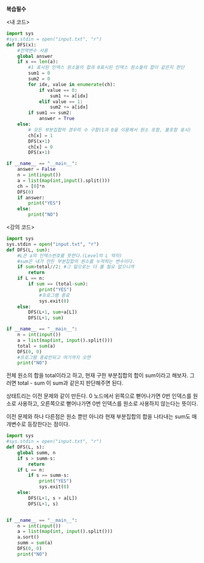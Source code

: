 **복습필수**

<내 코드>

```python
import sys
#sys.stdin = open("input.txt", "r")
def DFS(x):
    #전역변수 사용
    global answer
    if x == len(a):
        #1 표시된 인덱스 원소들의 합과 0표시된 인덱스 원소들의 합이 같은지 판단
        sum1 = 0
        sum2 = 0
        for idx, value in enumerate(ch):
            if value == 0:
                sum1 += a[idx]
            elif value == 1:
                sum2 += a[idx]
        if sum1 == sum2:
            answer = True
    else:
        # 모든 부분집합의 경우의 수 구함(1과 0을 이용해서 원소 포함, 불포함 표시)
        ch[x] = 1
        DFS(x+1)
        ch[x] = 0
        DFS(x+1)

if __name__ == "__main__":
    answer = False
    n = int(input())
    a = list(map(int,input().split()))
    ch = [0]*n
    DFS(0)
    if answer:
        print("YES")
    else:
        print("NO")
```

<강의 코드>

```python
import sys
sys.stdin = open("input.txt", "r")
def DFS(L, sum):
    #L은 a의 인덱스번호를 뜻한다.(Level의 L 약자)
    #sum은 내가 만든 부분집합의 원소를 누적하는 변수이다.
    if sum>total//2: #그 밑으로는 더 볼 필요 없으니까
        return
    if L == n:
        if sum == (total-sum):
            print("YES")
            #프로그램 종료
            sys.exit(0)
    else:
        DFS(L+1, sum+a[L])
        DFS(L+1, sum)

if __name__ == "__main__":
    n = int(input())
    a = list(map(int, input().split()))
    total = sum(a)
    DFS(0, 0)
    #프로그램 종료안되고 여기까지 오면
    print("NO")
```

전체 원소의 합을 total이라고 하고, 현재 구한 부분집합의 합이 sum이라고 해보자.
그러면 total - sum 이 sum과 같은지 판단해주면 된다.

상태트리는 이전 문제와 같이 만든다.
0 노드에서 왼쪽으로 뻗어나가면 0번 인덱스를 원소로 사용하고, 오른쪽으로 뻗어나가면 0번 인덱스를 원소로 사용하지 않는다는 뜻이다.

이전 문제와 하나 다른점은 원소 뿐만 아니라 현재 부분집합의 합을 나타내는 sum도 매개변수로 등장한다는 점이다.

```python
import sys
#sys.stdin = open("input.txt", "r")
def DFS(L, s):
    global summ, n
    if s > summ-s:
        return
    if L == n:
        if s == summ-s:
            print("YES")
            sys.exit(0)
    else:
        DFS(L+1, s + a[L])
        DFS(L+1, s)


if __name__ == "__main__":
    n = int(input())
    a = list(map(int, input().split()))
    a.sort()
    summ = sum(a)
    DFS(0, 0)
    print("NO")
```
